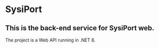 # SysiPort

## This is the back-end service for SysiPort web. 
The project is a Web API running in .NET 8.
